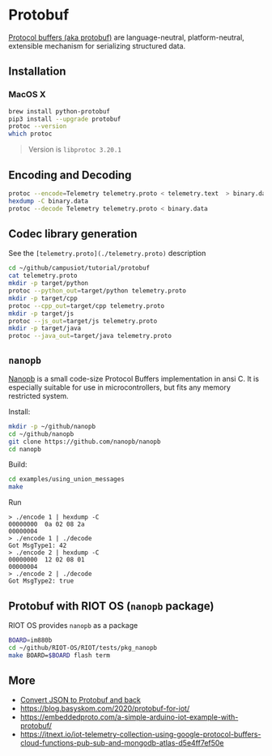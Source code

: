 # Protobuf

[Protocol buffers (aka protobuf)](https://developers.google.com/protocol-buffers/docs/overview) are language-neutral, platform-neutral, extensible mechanism for serializing structured data.

## Installation

### MacOS X
```bash
brew install python-protobuf
pip3 install --upgrade protobuf
protoc --version
which protoc
```
 
> Version is `libprotoc 3.20.1`


## Encoding and Decoding

```bash
protoc --encode=Telemetry telemetry.proto < telemetry.text  > binary.data
hexdump -C binary.data
protoc --decode Telemetry telemetry.proto < binary.data
```

## Codec library generation

See the `[telemetry.proto](./telemetry.proto)` description

```bash
cd ~/github/campusiot/tutorial/protobuf
cat telemetry.proto
mkdir -p target/python
protoc --python_out=target/python telemetry.proto
mkdir -p target/cpp
protoc --cpp_out=target/cpp telemetry.proto
mkdir -p target/js
protoc --js_out=target/js telemetry.proto
mkdir -p target/java
protoc --java_out=target/java telemetry.proto
```

## `nanopb`

[Nanopb](https://github.com/nanopb/nanopb) is a small code-size Protocol Buffers implementation in ansi C. It is especially suitable for use in microcontrollers, but fits any memory restricted system.

Install:
```bash
mkdir -p ~/github/nanopb
cd ~/github/nanopb
git clone https://github.com/nanopb/nanopb
cd nanopb
```

Build:
```bash
cd examples/using_union_messages
make
```

Run
```
> ./encode 1 | hexdump -C
00000000  0a 02 08 2a
00000004                       
> ./encode 1 | ./decode
Got MsgType1: 42
> ./encode 2 | hexdump -C
00000000  12 02 08 01
00000004                       
> ./encode 2 | ./decode
Got MsgType2: true
```

## Protobuf with RIOT OS (`nanopb` package)

RIOT OS provides `nanopb` as a package

```bash
BOARD=im880b
cd ~/github/RIOT-OS/RIOT/tests/pkg_nanopb
make BOARD=$BOARD flash term
```


## More
* [Convert JSON to Protobuf and back](https://github.com/iamazeem/proto-convert)
* https://blog.basyskom.com/2020/protobuf-for-iot/
* https://embeddedproto.com/a-simple-arduino-iot-example-with-protobuf/
* https://itnext.io/iot-telemetry-collection-using-google-protocol-buffers-cloud-functions-pub-sub-and-mongodb-atlas-d5e4ff7ef50e

